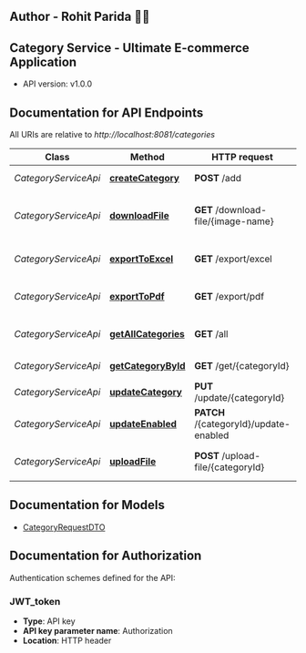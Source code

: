 ## Author - Rohit Parida 🙋‍♂️

## Category Service - Ultimate E-commerce Application
- API version: v1.0.0

## Documentation for API Endpoints

All URIs are relative to *http://localhost:8081/categories*

Class | Method | HTTP request | Description
------------ | ------------- | ------------- | -------------
*CategoryServiceApi* | [**createCategory**](docs/CategoryServiceApi.md#createCategory) | **POST** /add | Create Category API
*CategoryServiceApi* | [**downloadFile**](docs/CategoryServiceApi.md#downloadFile) | **GET** /download-file/{image-name} | Download image of category by file name
*CategoryServiceApi* | [**exportToExcel**](docs/CategoryServiceApi.md#exportToExcel) | **GET** /export/excel | Export categories data in Excel
*CategoryServiceApi* | [**exportToPdf**](docs/CategoryServiceApi.md#exportToPdf) | **GET** /export/pdf | Export categories data in Pdf
*CategoryServiceApi* | [**getAllCategories**](docs/CategoryServiceApi.md#getAllCategories) | **GET** /all | Get all managed categories
*CategoryServiceApi* | [**getCategoryById**](docs/CategoryServiceApi.md#getCategoryById) | **GET** /get/{categoryId} | Get category by Id
*CategoryServiceApi* | [**updateCategory**](docs/CategoryServiceApi.md#updateCategory) | **PUT** /update/{categoryId} | Update Category
*CategoryServiceApi* | [**updateEnabled**](docs/CategoryServiceApi.md#updateEnabled) | **PATCH** /{categoryId}/update-enabled | Update Category Enable/Disable
*CategoryServiceApi* | [**uploadFile**](docs/CategoryServiceApi.md#uploadFile) | **POST** /upload-file/{categoryId} | Upload category&#x27;s image

## Documentation for Models

- [CategoryRequestDTO](docs/CategoryRequestDTO.md)

## Documentation for Authorization

Authentication schemes defined for the API:
### JWT_token

- **Type**: API key
- **API key parameter name**: Authorization
- **Location**: HTTP header